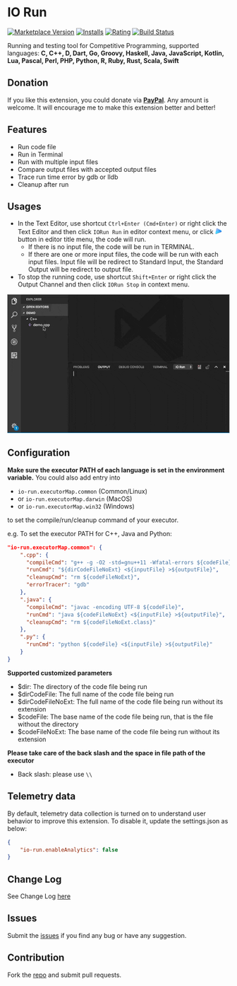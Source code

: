 # IO Run

 [![Marketplace Version](https://vsmarketplacebadge.apphb.com/version/hoangnc.io-run.svg)](https://marketplace.visualstudio.com/items?itemName=hoangnc.io-run) [![Installs](https://vsmarketplacebadge.apphb.com/installs/hoangnc.io-run.svg)](https://marketplace.visualstudio.com/items?itemName=hoangnc.io-run) [![Rating](https://vsmarketplacebadge.apphb.com/rating/hoangnc.io-run.svg)](https://marketplace.visualstudio.com/items?itemName=hoangnc.io-run) [![Build Status](https://travis-ci.org/openhoangnc/vscode-io-run.svg?branch=master)](https://travis-ci.org/openhoangnc/vscode-io-run)

Running and testing tool for Competitive Programming, supported languages: **C, C++, D, Dart, Go, Groovy, Haskell, Java, JavaScript, Kotlin, Lua, Pascal, Perl, PHP, Python, R, Ruby, Rust, Scala, Swift**

## Donation

If you like this extension, you could donate via **[PayPal](https://paypal.me/tohoangnc)**. Any amount is welcome. It will encourage me to make this extension better and better!

## Features

* Run code file
* Run in Terminal
* Run with multiple input files
* Compare output files with accepted output files
* Trace run time error by gdb or lldb
* Cleanup after run

## Usages

* In the Text Editor, use shortcut `Ctrl+Enter (Cmd+Enter)` or right click the Text Editor and then click `IORun Run` in editor context menu, or click ![RunIcon](images/run-16.png) button in editor title menu, the code will run.
  * If there is no input file, the code will be run in TERMINAL.
  * If there are one or more input files, the code will be run with each input files. Input file will be redirect to Standard Input, the Standard Output will be redirect to output file.
* To stop the running code, use shortcut `Shift+Enter` or right click the Output Channel and then click `IORun Stop` in context menu.

![Usage](images/usage.gif)
## Configuration

**Make sure the executor PATH of each language is set in the environment variable.**
You could also add entry into 
* `io-run.executorMap.common` (Common/Linux)
* or `io-run.executorMap.darwin` (MacOS) 
* or `io-run.executorMap.win32` (Windows)

to set the compile/run/cleanup command of your executor.

e.g. To set the executor PATH for C++, Java and Python:
```json
"io-run.executorMap.common": {
    ".cpp": {
      "compileCmd": "g++ -g -O2 -std=gnu++11 -Wfatal-errors ${codeFile} -o ${codeFileNoExt}",
      "runCmd": "${dirCodeFileNoExt} <${inputFile} >${outputFile}",
      "cleanupCmd": "rm ${codeFileNoExt}",
      "errorTracer": "gdb"
    },
    ".java": {
      "compileCmd": "javac -encoding UTF-8 ${codeFile}",
      "runCmd": "java ${codeFileNoExt} <${inputFile} >${outputFile}",
      "cleanupCmd": "rm ${codeFileNoExt.class}"
    },
    ".py": {
      "runCmd": "python ${codeFile} <${inputFile} >${outputFile}"
    }
}
```
**Supported customized parameters**
  * $dir: The directory of the code file being run
  * $dirCodeFile: The full name of the code file being run
  * $dirCodeFileNoExt: The full name of the code file being run without its extension
  * $codeFile: The base name of the code file being run, that is the file without the directory
  * $codeFileNoExt: The base name of the code file being run without its extension

**Please take care of the back slash and the space in file path of the executor**
  * Back slash: please use `\\`

## Telemetry data
By default, telemetry data collection is turned on to understand user behavior to improve this extension. To disable it, update the settings.json as below:
```json
{
    "io-run.enableAnalytics": false
}
```

## Change Log
See Change Log [here](CHANGELOG.md)

## Issues
Submit the [issues](https://github.com/openhoangnc/vscode-io-run/issues) if you find any bug or have any suggestion.

## Contribution
Fork the [repo](https://github.com/openhoangnc/vscode-io-run) and submit pull requests.
